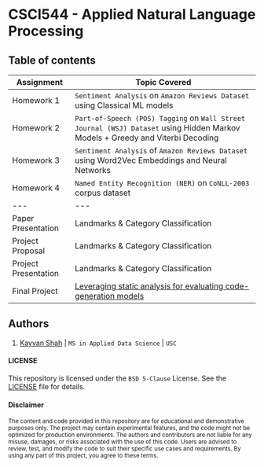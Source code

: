 # CSCI544 - Applied Natural Language Processing


## Table of contents
| Assignment | Topic Covered                 |
|------------|-------------------------------|
| Homework 1 | `Sentiment Analysis` on `Amazon Reviews Dataset` using Classical ML models |
| Homework 2 | `Part-of-Speech (POS) Tagging` on `Wall Street Journal (WSJ) Dataset` using Hidden Markov Models + Greedy and Viterbi Decoding |
| Homework 3 | `Sentiment Analysis` of `Amazon Reviews Dataset` using Word2Vec Embeddings and Neural Networks |
| Homework 4 | `Named Entity Recognition (NER)` on `CoNLL-2003` corpus dataset|
| --- | --- |
| Paper Presentation | Landmarks & Category Classification |
| Project Proposal | Landmarks & Category Classification |
| Project Presentation | Landmarks & Category Classification |
| Final Project | [Leveraging static analysis for evaluating code-generation models](https://github.com/ksanu1998/static_analysis_codegen_llms) |

## Authors
1. [Kayvan Shah](https://github.com/KayvanShah1) | `MS in Applied Data Science` | `USC`

#### LICENSE
This repository is licensed under the `BSD 5-Clause` License. See the [LICENSE](LICENSE) file for details.

#### Disclaimer

<sub>
The content and code provided in this repository are for educational and demonstrative purposes only. The project may contain experimental features, and the code might not be optimized for production environments. The authors and contributors are not liable for any misuse, damages, or risks associated with the use of this code. Users are advised to review, test, and modify the code to suit their specific use cases and requirements. By using any part of this project, you agree to these terms.
</sub>